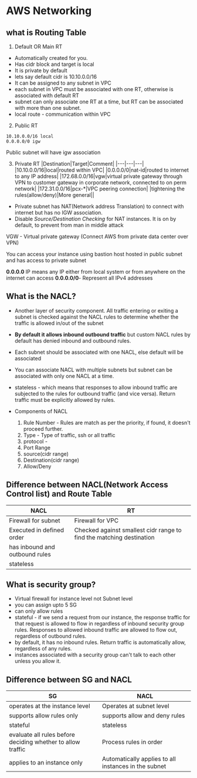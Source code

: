 # AWS Networking

## what is Routing Table

1. Default OR Main RT
  - Automatically created for you.
  - Has cidr block and target is local
  - It is private by default
  - lets say default cidr is 10.10.0.0/16
  - It can be assigned to any subnet in VPC
  - each subnet in VPC must be associated with one RT, otherwise is associated with default RT
  - subnet can only associate one RT at a time, but RT can be associated with more than one subnet.
  - local route - communication within VPC

2. Public RT
  ```
  10.10.0.0/16 local
  0.0.0.0/0 igw
  ```
Public subnet will have igw association

3. Private RT
|Destination|Target|Comment|
|---|---|---|
|10.10.0.0/16|local|routed within VPC|
|0.0.0.0/0|nat-id|routed to internet to any IP address|
|172.68.0.0/16|vgw|virtual private gateway through VPN to customer gateway in corporate network, connected to on perm network|
|172.31.0.0/16|pcx-*|VPC peering connection|
|tightening the rules(allow/deny)|More general||

  - Private subnet has NAT(Network address Translation) to connect with internet but has no IGW association.
  - Disable *Source/Destination Checking* for NAT instances. It is on by default, to prevent from man in middle attack

VGW - Virtual private gateway (Connect AWS from private data center over VPN)



You can access your instance using bastion host hosted in public subnet and has access to private subnet

**0.0.0.0** IP means any IP either from local system or from anywhere on the internet can access
**0.0.0.0/0**- Represent all IPv4 addresses

## What is the NACL?
- Another layer of security component.  All traffic entering or exiting a subnet is checked against the NACL rules to determine whether the traffic is allowed in/out of the subnet
- **By default it allows inbound outbound traffic** but custom NACL rules by default has denied inbound and outbound rules.
- Each subnet should be associated with one NACL, else default will be associated
- You can associate NACL with multiple subnets but subnet can be associated with only one NACL at a time.
- stateless - which means that responses to allow inbound traffic are subjected to the rules for outbound traffic (and vice versa). Return traffic must be explicitly allowed by rules.

- Components of NACL
  1. Rule Number - Rules are match as per the priority, if found, it doesn't proceed further.
  2. Type - Type of traffic, ssh or all traffic
  3. protocol -
  4. Port Range
  5. source(cidr range)
  6. Destination(cidr range)
  7. Allow/Deny


## Difference between NACL(Network Access Control list) and Route Table
|NACL|RT|
|---|---|
|Firewall for subnet|Firewall for VPC|
|Executed in defined order|Checked against smallest cidr range to find the matching destination|
|has inbound and outbound rules||
|stateless||

## What is security group?
  - Virtual firewall for instance level not Subnet level
  - you can assign upto 5 SG
  - can only allow rules
  - stateful - if we send a request from our instance, the response traffic for that request is allowed to flow in regardless of inbound security group rules. Responses to allowed inbound traffic are allowed to flow out, regardless of outbound rules.
  - by default, it has no inbound rules. Return traffic is automatically allow, regardless of any rules.
  - instances associated with a security group can't talk to each other unless you allow it.

## Difference between SG and NACL
|SG|NACL|
|---|---|
|operates at the instance level|Operates at subnet level|
|supports allow rules only|supports allow and deny rules|
|stateful|stateless|
|evaluate all rules before deciding whether to allow traffic|Process rules in order|
|applies to an instance only|Automatically applies to all instances in the subnet|
